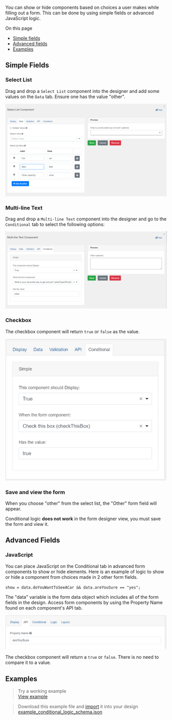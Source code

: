 You can show or hide components based on choices a user makes while filling out a form.
This can be done by using simple fields or advanced JavaScript logic.

On this page
* [Simple fields](#Simple-fields)
* [Advanced fields](#Advanced-fields)
* [Examples](#examples)

## Simple Fields

### Select List
Drag and drop a `Select List` component into the designer and add some values on the `Data` tab. Ensure one has the value "other".

![](images/conditional_select_list.png) 

### Multi-line Text
Drag and drop a `Multi-line Text` component into the designer and go to the `Conditional` tab to select the following options:

![Enter True, the select list, and "other".](images/conditional_multi_line.png) 

### Checkbox
The checkbox component will return `true` or `false` as the value. 

![](images/conditional_checkbox.png)

### Save and view the form
When you choose "other" from the select list, the "Other" form field will appear.

Conditional logic **does not work** in the form designer view, you must save the form and view it.

## Advanced Fields

### JavaScript
You can place JavaScript on the Conditional tab in advanced form components to show or hide elements. Here is an example of logic to show or hide a component from choices made in 2 other form fields.

`show = data.doYouWantToSeeACar && data.areYouSure == "yes";`

The "data" variable is the form data object which includes all of the form fields in the design. Access form components by using the Property Name found on each component's API tab.

![](images/conditional_property_name.png)

The checkbox component will return a `true` or `false`. There is no need to compare it to a value.

## Examples

> Try a working example<br>
> [View example](https://submit.digital.gov.bc.ca/app/form/submit?f=9bc36ebf-c6c3-4f5a-9a8d-ea9e8acb0ded)

> Download this example file and [import](Import-Export) it into your design<br>
> [example_conditional_logic_schema.json](examples/example_conditional_logic_schema.json)